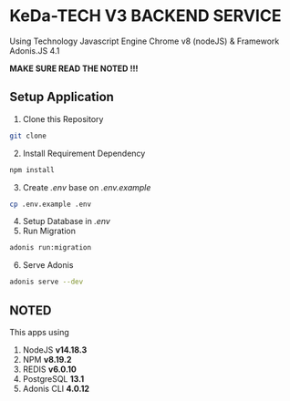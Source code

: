 # KeDa-TECH V3 BACKEND SERVICE

Using Technology Javascript Engine Chrome v8 (nodeJS) & Framework Adonis.JS 4.1

**MAKE SURE READ THE NOTED !!!**

## Setup Application 

1. Clone this Repository
```bash
git clone 
```
2. Install Requirement Dependency
```bash
npm install
```
3. Create *.env* base on *.env.example*
```bash
cp .env.example .env
```
4. Setup Database in *.env*
5. Run Migration
```bash
adonis run:migration
```
6. Serve Adonis
```bash
adonis serve --dev
```

## NOTED
This apps using
1. NodeJS **v14.18.3**
2. NPM **v8.19.2**
3. REDIS **v6.0.10**
4. PostgreSQL **13.1**
5. Adonis CLI **4.0.12**
